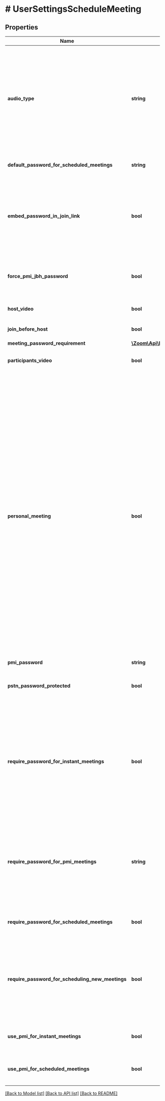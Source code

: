 # # UserSettingsScheduleMeeting

## Properties

Name | Type | Description | Notes
------------ | ------------- | ------------- | -------------
**audio_type** | **string** | Determine how participants can join the audio portion of the meeting:&lt;br&gt;&#x60;both&#x60; - Telephony and VoIP.&lt;br&gt;&#x60;telephony&#x60; - Audio PSTN telephony only.&lt;br&gt;&#x60;voip&#x60; - VoIP only.&lt;br&gt;&#x60;thirdParty&#x60; - Third party audio conference. | [optional] [default to 'voip']
**default_password_for_scheduled_meetings** | **string** | Passcode for already scheduled meetings | [optional]
**embed_password_in_join_link** | **bool** | Encrypt the meeting passcode and include it in the join meeting link to allow participants to join with just one click without having to enter the passcode. | [optional]
**force_pmi_jbh_password** | **bool** | Require a passcode for personal meetings if attendees can join before host. | [optional]
**host_video** | **bool** | Start meetings with host video on. | [optional]
**join_before_host** | **bool** | Join the meeting before host arrives. | [optional]
**meeting_password_requirement** | [**\Zoom\Api\Model\UserSettingsScheduleMeetingMeetingPasswordRequirement**](UserSettingsScheduleMeetingMeetingPasswordRequirement.md) |  | [optional]
**participants_video** | **bool** | Start meetings with participants video on. | [optional]
**personal_meeting** | **bool** | Personal Meeting Setting.&lt;br&gt;&lt;br&gt; &#x60;true&#x60;: Indicates that the **\&quot;Enable [Personal Meeting ID (PMI)](https://marketplace.zoom.us/docs/api-reference/using-zoom-apis#understanding-personal-meeting-id-pmi)\&quot;** setting is turned on. Users can choose to use a PMI for their meetings. &lt;br&gt;&lt;br&gt; &#x60;false&#x60;: Indicates that the **\&quot;Enable Personal Meeting ID\&quot;** setting is [turned off](https://support.zoom.us/hc/en-us/articles/201362843-Personal-meeting-ID-PMI-and-personal-link#h_aa0335c8-3b06-41bc-bc1f-a8b84ef17f2a). If this setting is disabled, meetings that were scheduled with PMI will be invalid. Scheduled meetings will need to be manually updated. For Zoom Phone only:If a user has been assigned a desk phone, **\&quot;Elevate to Zoom Meeting\&quot;** on desk phone will be disabled. | [optional]
**pmi_password** | **string** | PMI passcode | [optional]
**pstn_password_protected** | **bool** | Generate and require passcode for participants joining by phone. | [optional]
**require_password_for_instant_meetings** | **bool** | Require a passcode for instant meetings. If you use PMI for your instant meetings, this option will be disabled. This setting is always enabled for free accounts and Pro accounts with a single host and cannot be modified for these accounts. | [optional]
**require_password_for_pmi_meetings** | **string** | Require a passcode for Personal Meeting ID (PMI). This setting is always enabled for free accounts and Pro accounts with a single host and cannot be modified for these accounts. | [optional]
**require_password_for_scheduled_meetings** | **bool** | Require a passcode for meetings which have already been scheduled | [optional]
**require_password_for_scheduling_new_meetings** | **bool** | Require a passcode when scheduling new meetings.This setting is always enabled for free accounts and Pro accounts with a single host and cannot be modified for these accounts. | [optional]
**use_pmi_for_instant_meetings** | **bool** | Use a [Personal Meeting ID (PMI)](https://marketplace.zoom.us/docs/api-reference/using-zoom-apis#understanding-personal-meeting-id-pmi) when starting an instant meeting. | [optional]
**use_pmi_for_scheduled_meetings** | **bool** | Use a [Personal Meeting ID (PMI)](https://marketplace.zoom.us/docs/api-reference/using-zoom-apis#understanding-personal-meeting-id-pmi) when scheduling a meeting. | [optional]

[[Back to Model list]](../../README.md#models) [[Back to API list]](../../README.md#endpoints) [[Back to README]](../../README.md)
